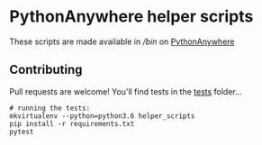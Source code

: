 # PythonAnywhere helper scripts

These scripts are made available in */bin* on [PythonAnywhere](https://www.pythonanywhere.com/)


## Contributing

Pull requests are welcome!  You'll find tests in the [tests](tests) folder...

    # running the tests:
    mkvirtualenv --python=python3.6 helper_scripts
    pip install -r requirements.txt
    pytest

